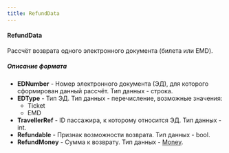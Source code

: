 ```yaml
---
title: RefundData
---
```


#### RefundData

Рассчёт возврата одного электронного документа (билета или EMD).

##### Описание формата

- **EDNumber** - Номер электронного документа (ЭД), для которого сформирован данный рассчёт. Тип данных - строка.
- **EDType** - Тип ЭД. Тип данных - перечисление, возможные значения:
  - Ticket
  - EMD
- **TravellerRef** - ID пассажира, к которому относится ЭД. Тип данных - int.
- **Refundable** - Признак возможности возврата. Тип данных - bool.
- **RefundMoney** - Сумма к возврату. Тип данных - [Money](/avia/common/money).